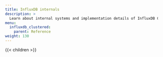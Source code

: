 ```yaml
---
title: InfluxDB internals
description: >
  Learn about internal systems and implementation details of InfluxDB Clustered.
menu:
  influxdb_clustered:
    parent: Reference
weight: 130
---
```


{{< children >}}
